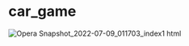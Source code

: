# car_game
![Opera Snapshot_2022-07-09_011703_index1 html](https://user-images.githubusercontent.com/76866948/178091742-0bd396b1-3b1b-4703-acde-91bea0140a90.png)
